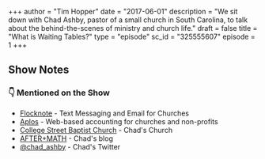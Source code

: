+++
author = "Tim Hopper"
date = "2017-06-01"
description = "We sit down with Chad Ashby, pastor of a small church in South Carolina, to talk about the behind-the-scenes of ministry and church life."
draft = false
title = "What is Waiting Tables?"
type = "episode"
sc_id = "325555607"
episode = 1
+++

## Show Notes

### 👇 Mentioned on the Show

* [Flocknote](https://app.flocknote.com/TryFlocknote?ref=13609) - Text Messaging and Email for Churches
* [Aplos](https://www.aplos.com) - Web-based accounting for churches and non-profits
* [College Street Baptist Church](https://collegestreetbc.org/) - Chad's Church
* [AFTER+MATH](https://chadashby.com/) - Chad's blog
* [@chad_ashby](http://twitter.com/chad_ashby) - Chad's Twitter
